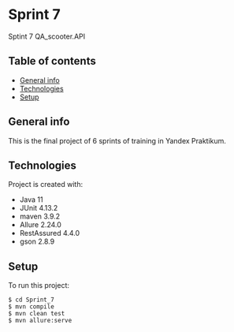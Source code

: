 # Sprint 7
Sptint 7 QA_scooter.API

## Table of contents
* [General info](#general-info)
* [Technologies](#technologies)
* [Setup](#setup)

## General info
This is the final project of 6 sprints of training in Yandex Praktikum.

## Technologies
Project is created with:
* Java 11 
* JUnit 4.13.2
* maven 3.9.2
* Allure 2.24.0
* RestAssured 4.4.0
* gson 2.8.9

## Setup
To run this project:

```
$ cd Sprint_7
$ mvn compile 
$ mvn clean test
$ mvn allure:serve
```

